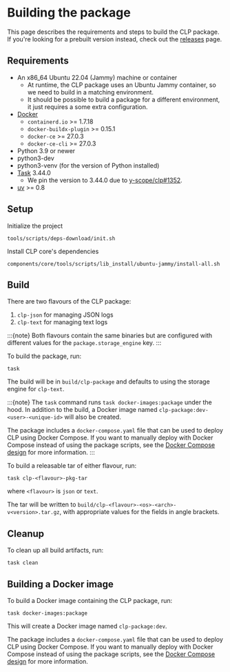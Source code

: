 # Building the package

This page describes the requirements and steps to build the CLP package. If you're looking for a
prebuilt version instead, check out the [releases](https://github.com/y-scope/clp/releases) page.

## Requirements

* An x86_64 Ubuntu 22.04 (Jammy) machine or container
  * At runtime, the CLP package uses an Ubuntu Jammy container, so we need to build in a matching
    environment.
  * It should be possible to build a package for a different environment, it just requires a some
    extra configuration.
* [Docker]
  * `containerd.io` >= 1.7.18
  * `docker-buildx-plugin` >= 0.15.1
  * `docker-ce` >= 27.0.3
  * `docker-ce-cli` >= 27.0.3
* Python 3.9 or newer
* python3-dev
* python3-venv (for the version of Python installed)
* [Task] 3.44.0
  * We pin the version to 3.44.0 due to [y-scope/clp#1352].
* [uv] >= 0.8

## Setup

Initialize the project

```shell
tools/scripts/deps-download/init.sh
```

Install CLP core's dependencies

```shell
components/core/tools/scripts/lib_install/ubuntu-jammy/install-all.sh
```

## Build

There are two flavours of the CLP package:

1. `clp-json` for managing JSON logs
2. `clp-text` for managing text logs

:::{note}
Both flavours contain the same binaries but are configured with different values for the
`package.storage_engine` key.
:::

To build the package, run:

```shell
task
```

The build will be in `build/clp-package` and defaults to using the storage engine for `clp-text`.

:::{note}
The `task` command runs `task docker-images:package` under the hood. In addition to the build, a
Docker image named `clp-package:dev-<user>-<unique-id>` will also be created.

The package includes a `docker-compose.yaml` file that can be used to deploy CLP using Docker
Compose. If you want to manually deploy with Docker Compose instead of using the package scripts,
see the [Docker Compose design][docker-compose-design] for more information.
:::

To build a releasable tar of either flavour, run:

```shell
task clp-<flavour>-pkg-tar
```

where `<flavour>` is `json` or `text`.

The tar will be written to `build/clp-<flavour>-<os>-<arch>-v<version>.tar.gz`, with appropriate
values for the fields in angle brackets.

## Cleanup

To clean up all build artifacts, run:

```shell
task clean
```

## Building a Docker image

To build a Docker image containing the CLP package, run:

```shell
task docker-images:package
```

This will create a Docker image named `clp-package:dev`.

The package includes a `docker-compose.yaml` file that can be used to deploy CLP using Docker Compose.
If you want to manually deploy with Docker Compose instead of using the package scripts, see the 
[Docker Compose design][docker-compose-design] for more information.

[Docker]: https://docs.docker.com/engine/install/
[docker-compose-design]: ../dev-docs/design-docker-compose.md
[Task]: https://taskfile.dev/
[uv]: https://docs.astral.sh/uv/
[y-scope/clp#1352]: https://github.com/y-scope/clp/issues/1352
